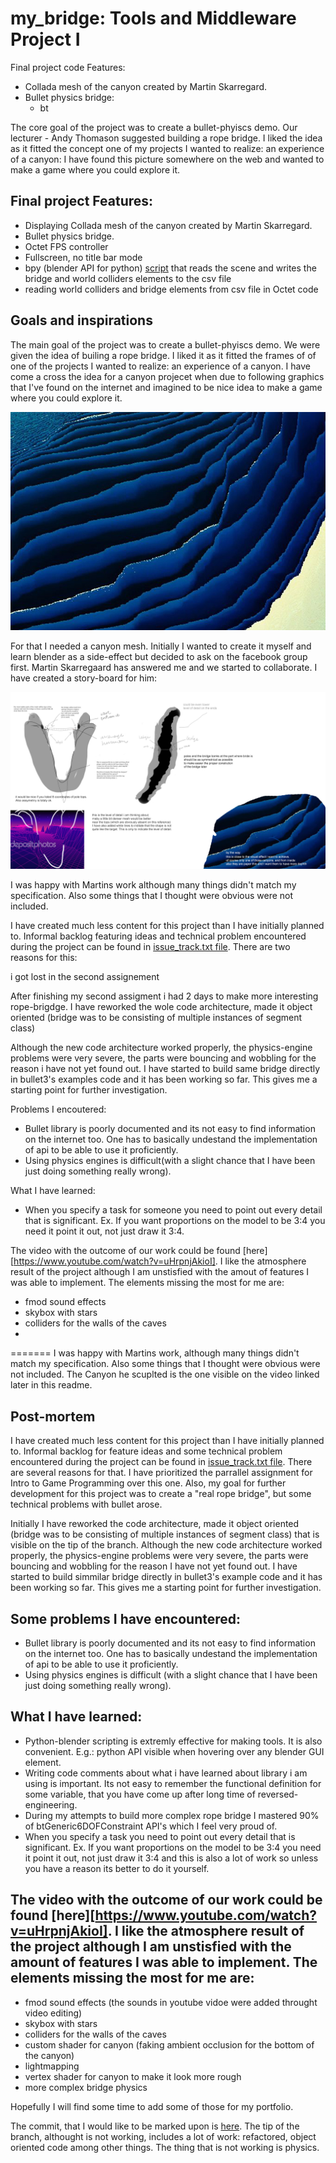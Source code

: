 # my_bridge: Tools and Middleware Project I

Final project code Features:
* Collada mesh of the canyon created by Martin Skarregard.
* Bullet physics bridge:
	* bt

The core goal of the project was to create a bullet-phyiscs demo. Our lecturer - Andy Thomason suggested building a rope bridge. I liked the idea as it fitted the concept one of my projects I wanted to realize: an experience of a canyon: I have found this picture somewhere on the web and wanted to make a game where you could explore it. 

## Final project Features:
* Displaying Collada mesh of the canyon created by Martin Skarregard.
* Bullet physics bridge.
* Octet FPS controller
* Fullscreen, no title bar mode
* bpy (blender API for python) [script](https://github.com/witold-gawlowski/octet/blob/Tools_and_Middleware_1/octet/assets/projects/my_bridge/scripts/box_tracker.py) that reads the scene and writes the bridge and world colliders elements to the csv file
* reading world colliders and bridge elements from csv file in Octet code

## Goals and inspirations 

The main goal of the project was to create a bullet-phyiscs demo. We were given the idea of builing a rope bridge. I liked it as it fitted the frames of of one of the projects I wanted to realize: an experience of a canyon. I have come a cross the idea for a canyon projecet when due to following graphics that I've found on the internet and imagined to be nice idea to make a game where you could explore it. 

![inspirtation](https://github.com/witold-gawlowski/octet/blob/Tools_and_Middleware_1/octet/src/projects/my_bridge/Concept/14446003_1212966025441859_1981789854985566161_n.jpg) 

For that I needed a canyon mesh. Initially I wanted to create it myself and learn blender as a side-effect but decided to ask on the facebook group first. Martin Skarregaard has answered me and we started to collaborate. I have created a story-board for him: 

![](https://github.com/witold-gawlowski/octet/blob/Tools_and_Middleware_1/octet/src/projects/my_bridge/Concept/canyon%20mesh%20specification.jpg)

I was happy with Martins work although many things didn't match my specification. Also some things that I thought were obvious were not included.
 
I have created much less content for this project than I have initially planned to. Informal backlog featuring ideas and technical problem encountered during the project can be found in [issue_track.txt file](https://github.com/witold-gawlowski/octet/blob/Tools_and_Middleware_1/octet/src/projects/my_bridge/Concept/issue_tracker.txt). There are two reasons for this: 


i got lost in the second assignement

After finishing my second assigment i had 2 days to make more interesting rope-brigdge. I have reworked the wole code architecture, made it object oriented (bridge was to be consisting of multiple instances of segment class)

Although the new code architecture worked properly, the physics-engine problems were very severe, the parts were bouncing and wobbling for the reason i have not yet found out. I have started to build same bridge directly in bullet3's examples code and it has been working so far. This gives me a starting point for further investigation. 

Problems I encoutered:
* Bullet library is poorly documented and its not easy to find information on the internet too. One has to basically undestand the implementation of api to be able to use it proficiently.
* Using physics engines is difficult(with a slight chance that I have been just doing something really wrong).


What I have learned:
* When you specify a task for someone you need to point out every detail that is significant. Ex. If you want proportions on the model to be 3:4 you need it point it out, not just draw it 3:4.

The video with the outcome of our work could be found [here][https://www.youtube.com/watch?v=uHrpnjAkioI]. I like the atmosphere result of the project although I am unstisfied with the amout of features I was able to implement. The elements missing the most for me are:
* fmod sound effects
* skybox with stars
* colliders for the walls of the caves
* 
=======
I was happy with Martins work, although many things didn't match my specification. Also some things that I thought were obvious were not included.
The Canyon he scuplted is the one visible on the video linked later in this readme. 

## Post-mortem
 
I have created much less content for this project than I have initially planned to. Informal backlog for feature ideas and some technical problem encountered during the project can be found in [issue_track.txt file](https://github.com/witold-gawlowski/octet/blob/Tools_and_Middleware_1/octet/src/projects/my_bridge/Concept/issue_tracker.txt). There are several reasons for that. I have prioritized  the parrallel assignment for Intro to Game Programming over this one. Also, my goal for further development for this project was to create a "real rope bridge", but some technical problems with bullet arose. 

Initially I have reworked the code architecture, made it object oriented (bridge was to be consisting of multiple instances of segment class) that is visible on the tip of the branch. 
Although the new code architecture worked properly, the physics-engine problems were very severe, the parts were bouncing and wobbling for the reason I have not yet found out. I have started to build simmilar bridge directly in bullet3's example code and it has been working so far. This gives me a starting point for further investigation. 

## Some problems I have encountered:
* Bullet library is poorly documented and its not easy to find information on the internet too. One has to basically undestand the implementation of api to be able to use it proficiently.
* Using physics engines is difficult (with a slight chance that I have been just doing something really wrong).

## What I have learned:
* Python-blender scripting is extremly effective for making tools. It is also convenient. E.g.: python API visible when hovering over any blender GUI element. 
* Writing code comments about what i have learned about library i am using is important. Its not easy to remember the functional definition for some variable, that you have come up after long time of reversed-engineering.
* During my attempts to build more complex rope bridge I mastered 90% of btGeneric6DOFConstraint API's which I feel very proud of. 
* When you specify a task you need to point out every detail that is significant. Ex. If you want proportions on the model to be 3:4 you need it point it out, not just draw it 3:4 and this is also a lot of work so unless you have a reason its better to do it yourself. 

## The video with the outcome of our work could be found [here][https://www.youtube.com/watch?v=uHrpnjAkioI]. I like the atmosphere result of the project although I am unstisfied with the amount of features I was able to implement. The elements missing the most for me are:
* fmod sound effects (the sounds in youtube vidoe were added throught video editing)
* skybox with stars
* colliders for the walls of the caves
* custom shader for canyon (faking ambient occlusion for the bottom of the canyon)
* lightmapping 
* vertex shader for canyon to make it look more rough
* more complex bridge physics

Hopefully I will find some time to add some of those for my portfolio. 

The commit, that I would like to be marked upon is [here](https://github.com/witold-gawlowski/octet/tree/e4f9d0dff4dcd4b0e8cb072813f0d4e0aed31ad5).
The tip of the branch, althought is not working, includes a lot of work: refactored, object oriented code among other things. The thing that is not working is physics.

